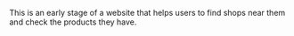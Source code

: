 This is an early stage of a website that helps users to find shops near them and check the products they have.
